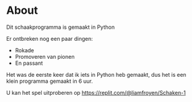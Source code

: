 # About
Dit schaakprogramma is gemaakt in Python

Er ontbreken nog een paar dingen:
- Rokade
- Promoveren van pionen
- En passant

Het was de eerste keer dat ik iets in Python heb gemaakt, dus het is een klein programma gemaakt in 6 uur.

U kan het spel uitproberen op https://replit.com/@liamfroyen/Schaken-1

